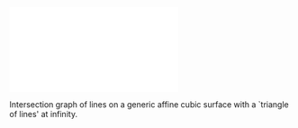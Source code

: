 ![](figures/affine_cubic_lines.pdf)

Intersection graph of lines on a generic affine cubic surface with a `triangle of lines' at infinity.
